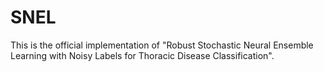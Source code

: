# SNEL
This is the official implementation of "Robust Stochastic Neural Ensemble Learning with Noisy Labels for Thoracic Disease Classification".
